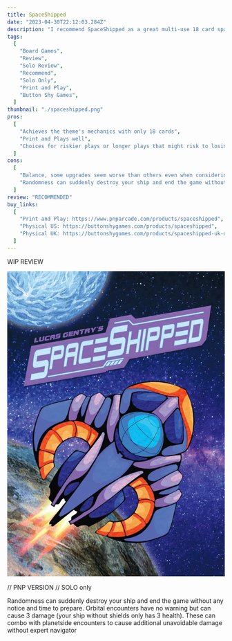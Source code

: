 ```yaml
---
title: SpaceShipped
date: "2023-04-30T22:12:03.284Z"
description: "I recommend SpaceShipped as a great multi-use 18 card space merchant adventure."
tags:
  [
    "Board Games",
    "Review",
    "Solo Review",
    "Recommend",
    "Solo Only",
    "Print and Play",
    "Button Shy Games",
  ]
thumbnail: "./spaceshipped.png"
pros:
  [
    "Achieves the theme's mechanics with only 18 cards",
    "Print and Plays well",
    "Choices for riskier plays or longer plays that might risk to losing to the enemy",
  ]
cons:
  [
    "Balance, some upgrades seem worse than others even when considering different builds",
    "Randomness can suddenly destroy your ship and end the game without any notice and time to prepare",
  ]
review: "RECOMMENDED"
buy_links:
  [
    "Print and Play: https://www.pnparcade.com/products/spaceshipped",
    "Physical US: https://buttonshygames.com/products/spaceshipped",
    "Physical UK: https://buttonshygames.com/products/spaceshipped-uk-only",
  ]
---
```


WIP REVIEW

![SpaceShipped](./spaceshipped.png)

// PNP VERSION
// SOLO only

Randomness can suddenly destroy your ship and end the game without any notice and time to prepare. Orbital encounters have no warning but can cause 3 damage (your ship without shields only has 3 health). These can combo with planetside encounters to cause additional unavoidable damage without expert navigator
